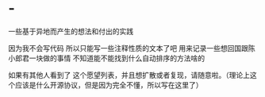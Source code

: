 # -
一些基于异地而产生的想法和付出的实践

因为我不会写代码
所以只能写一些注释性质的文本了吧
用来记录一些想回国跟陈小郎君一块做的事情
不知道能不能找到什么自动排序的方法啥的

如果有其他人看到了 这个愿望列表，并且想扩散或者复现，请随意啦。（理论上这个应该是什么开源协议，但是因为完全不懂，所以写在这里了）

